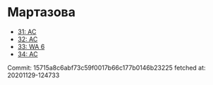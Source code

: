 # Мартазова
- [31: AC](31.md)
- [32: AC](32.md)
- [33: WA 6](33.md)
- [34: AC](34.md)

Commit: 15715a8c6abf73c59f0017b66c177b0146b23225
 fetched at: 20201129-124733
